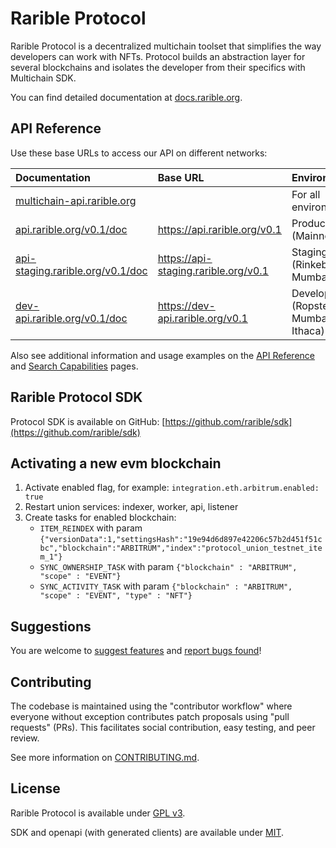 # Rarible Protocol

Rarible Protocol is a decentralized multichain toolset that simplifies the way developers can work with NFTs. Protocol builds an abstraction layer for several blockchains and isolates the developer from their specifics with Multichain SDK.

You can find detailed documentation at [docs.rarible.org](https://docs.rarible.org).

## API Reference

Use these base URLs to access our API on different networks:

| Documentation                                                                | Base URL                             | Environments                          |
|:-----------------------------------------------------------------------------|:-------------------------------------|:--------------------------------------|
| [multichain-api.rarible.org](https://multichain-api.rarible.org)             |                                      | For all environments                  |
| [api.rarible.org/v0.1/doc](https://api.rarible.org/v0.1/doc)                 | https://api.rarible.org/v0.1         | Production (Mainnet)                  |
| [api-staging.rarible.org/v0.1/doc](https://api-staging.rarible.org/v0.1/doc) | https://api-staging.rarible.org/v0.1 | Staging (Rinkeby, Mumbai)             |
| [dev-api.rarible.org/v0.1/doc](https://dev-api.rarible.org/v0.1/doc)         | https://dev-api.rarible.org/v0.1     | Development (Ropsten, Mumbai, Ithaca) |

Also see additional information and usage examples on the [API Reference](https://docs.rarible.org/api-reference/) and [Search Capabilities](https://docs.rarible.org/reference/search-capabilities/) pages.

## Rarible Protocol SDK

Protocol SDK is available on GitHub: [https://github.com/rarible/sdk](https://github.com/rarible/sdk)

## Activating a new evm blockchain

1. Activate enabled flag, for example: `integration.eth.arbitrum.enabled: true`
2. Restart union services: indexer, worker, api, listener
3. Create tasks for enabled blockchain:
    - `ITEM_REINDEX` with param `{"versionData":1,"settingsHash":"19e94d6d897e42206c57b2d451f51cbc","blockchain":"ARBITRUM","index":"protocol_union_testnet_item_1"}`
    - `SYNC_OWNERSHIP_TASK` with param `{"blockchain" : "ARBITRUM", "scope" : "EVENT"}`
    - `SYNC_ACTIVITY_TASK` with param `{"blockchain" : "ARBITRUM", "scope" : "EVENT", "type" : "NFT"}`


## Suggestions

You are welcome to [suggest features](https://github.com/rarible/protocol/discussions) and [report bugs found](https://github.com/rarible/protocol/issues)!

## Contributing

The codebase is maintained using the "contributor workflow" where everyone without exception contributes patch proposals using "pull requests" (PRs). This facilitates social contribution, easy testing, and peer review.

See more information on [CONTRIBUTING.md](https://github.com/rarible/protocol/blob/main/CONTRIBUTING.md).

## License

Rarible Protocol is available under [GPL v3](LICENSE.md).

SDK and openapi (with generated clients) are available under [MIT](MIT-LICENSE.md).
